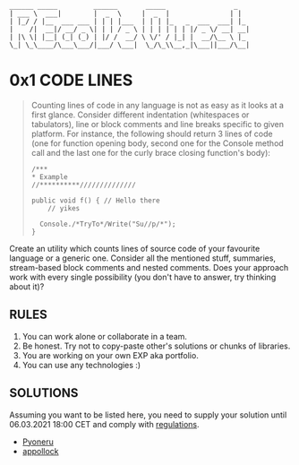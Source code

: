 ```
______ _____         ______       _____                 _   
| ___ \  ___|        |  _  \     |  _  |               | |  
| |_/ / |__  ___ ___ | | | |___  | | | |_   _  ___  ___| |_ 
|    /|  __|/ __/ _ \| | | / _ \ | | | | | | |/ _ \/ __| __|
| |\ \| |__| (_| (_) | |/ /  __/ \ \/' / |_| |  __/\__ \ |_ 
\_| \_\____/\___\___/|___/ \___|  \_/\_\\__,_|\___||___/\__|
```

# 0x1 CODE LINES

> Counting lines of code in any language is not as easy as it looks at a first glance. Consider different indentation (whitespaces or tabulators), line or block comments and line breaks specific to given platform. For instance, the following should return 3 lines of code (one for function opening body, second one for the Console method call and the last one for the curly brace closing function's body):
> 
> ```
> /***
> * Example
> //**********//////////////
> 
> public void f() { // Hello there
>     // yikes
> 
>   Console./*TryTo*/Write("Su//p/*");
>}
> ```

Create an utility which counts lines of source code of your favourite language or a generic one. Consider all the mentioned stuff, summaries, stream-based block comments and nested comments. Does your approach work with every single possibility (you don't have to answer, try thinking about it)?

## RULES

1. You can work alone or collaborate in a team.
2. Be honest. Try not to copy-paste other's solutions or chunks of libraries.
3. You are working on your own EXP aka portfolio.
4. You can use any technologies :)

## SOLUTIONS

Assuming you want to be listed here, you need to supply your solution until 06.03.2021 18:00 CET and comply with [regulations](https://github.com/recode-quest/REGULATIONS).

- [Pyoneru](https://github.com/Pyoneru/RQ-0x1-CodeLines)
- [appollock](https://github.com/appollock/RQ-0x1-CodeLines)
